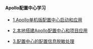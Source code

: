 #### Apollo配置中心学习
* [1.Apollo单机版配置中心启动和应用](./doc/1.single%20model%20apollo%20使用.MD)

* [2.本地搭建Apollo配置中心和项目应用](./doc/2.本地搭建apollo配置中心项目.md)

* [3.配置中心的配置信息脱敏处理](./doc/3.配置信息脱敏处理.md)